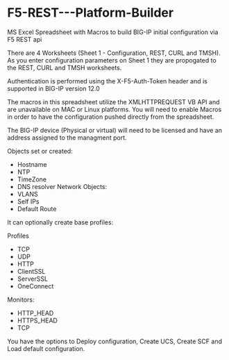 # F5-REST---Platform-Builder
MS Excel Spreadsheet with Macros to build BIG-IP initial configuration via F5 REST api

There are 4 Worksheets (Sheet 1 - Configuration, REST, CURL and TMSH).  As you enter configuration parameters on Sheet 1 they are propogated to the REST, CURL and TMSH worksheets.

Authentication is performed using the X-F5-Auth-Token header and is supported in BIG-IP version 12.0 

The macros in this spreadsheet utilize the XMLHTTPREQUEST VB API and are unavailable on MAC or Linux platforms.
You will need to enable Macros in order to have the configuration pushed directly from the spreadsheet.

The BIG-IP device (Physical or virtual) will need to be licensed and have an address assigned to the managment port.

Objects set or created:
- Hostname
- NTP
- TimeZone
- DNS resolver
Network Objects:
- VLANS
- Self IPs
- Default Route

It can optionally create base profiles:

  Profiles
  - TCP
  - UDP
  - HTTP
  - ClientSSL
  - ServerSSL
  - OneConnect

  Monitors:
  - HTTP_HEAD
  - HTTPS_HEAD
  - TCP


You have the options to Deploy configuration, Create UCS, Create SCF and Load default configuration.
